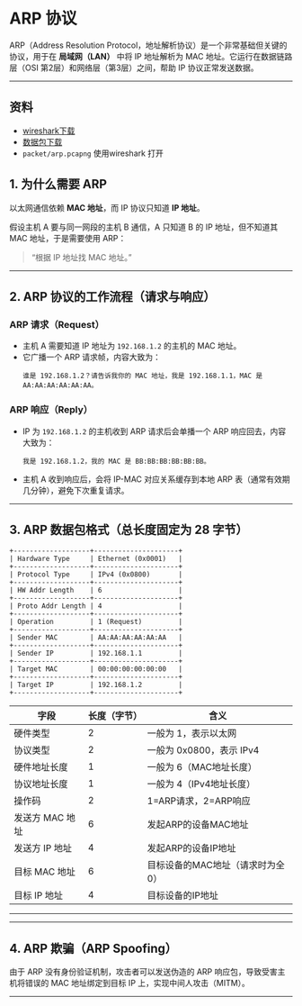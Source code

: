 # ARP 协议


ARP（Address Resolution Protocol，地址解析协议）是一个非常基础但关键的协议，用于在 **局域网（LAN）** 中将 IP 地址解析为 MAC 地址。它运行在数据链路层（OSI 第2层）和网络层（第3层）之间，帮助 IP 协议正常发送数据。

---

## 资料

- [wireshark下载](https://www.wireshark.org/download.html)
- [数据包下载](./packet/arp.pcapng)
- `packet/arp.pcapng` 使用wireshark 打开


## 1. 为什么需要 ARP

以太网通信依赖 **MAC 地址**，而 IP 协议只知道 **IP 地址**。

假设主机 A 要与同一网段的主机 B 通信，A 只知道 B 的 IP 地址，但不知道其 MAC 地址，于是需要使用 ARP：

> “根据 IP 地址找 MAC 地址。”

---

## 2. ARP 协议的工作流程（请求与响应）

### ARP 请求（Request）
- 主机 A 需要知道 IP 地址为 `192.168.1.2` 的主机的 MAC 地址。
- 它广播一个 ARP 请求帧，内容大致为：
  ```
  谁是 192.168.1.2？请告诉我你的 MAC 地址，我是 192.168.1.1，MAC 是 AA:AA:AA:AA:AA:AA。
  ```

### ARP 响应（Reply）
- IP 为 `192.168.1.2` 的主机收到 ARP 请求后会单播一个 ARP 响应回去，内容大致为：
  ```
  我是 192.168.1.2，我的 MAC 是 BB:BB:BB:BB:BB:BB。
  ```

- 主机 A 收到响应后，会将 IP-MAC 对应关系缓存到本地 ARP 表（通常有效期几分钟），避免下次重复请求。

---

## 3. ARP 数据包格式（总长度固定为 28 字节）

```
+-------------------+---------------------+
| Hardware Type     | Ethernet (0x0001)   |
+-------------------+---------------------+
| Protocol Type     | IPv4 (0x0800)       |
+-------------------+---------------------+
| HW Addr Length    | 6                   |
+-------------------+---------------------+
| Proto Addr Length | 4                   |
+-------------------+---------------------+
| Operation         | 1 (Request)         |
+-------------------+---------------------+
| Sender MAC        | AA:AA:AA:AA:AA:AA   |
+-------------------+---------------------+
| Sender IP         | 192.168.1.1         |
+-------------------+---------------------+
| Target MAC        | 00:00:00:00:00:00   |
+-------------------+---------------------+
| Target IP         | 192.168.1.2         |
+-------------------+---------------------+
```

| 字段             | 长度（字节） | 含义 |
|------------------|--------------|------|
| 硬件类型         | 2            | 一般为 1，表示以太网 |
| 协议类型         | 2            | 一般为 0x0800，表示 IPv4 |
| 硬件地址长度     | 1            | 一般为 6（MAC地址长度） |
| 协议地址长度     | 1            | 一般为 4（IPv4地址长度） |
| 操作码           | 2            | 1=ARP请求，2=ARP响应 |
| 发送方 MAC 地址  | 6            | 发起ARP的设备MAC地址 |
| 发送方 IP 地址   | 4            | 发起ARP的设备IP地址 |
| 目标 MAC 地址    | 6            | 目标设备的MAC地址（请求时为全0） |
| 目标 IP 地址     | 4            | 目标设备的IP地址 |

---

---


## 4. ARP 欺骗（ARP Spoofing）

由于 ARP 没有身份验证机制，攻击者可以发送伪造的 ARP 响应包，导致受害主机将错误的 MAC 地址绑定到目标 IP 上，实现中间人攻击（MITM）。

---

